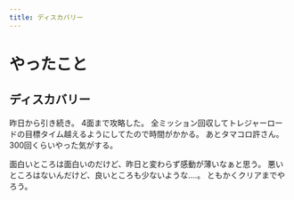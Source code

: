 ```yaml
---
title: ディスカバリー
---
```


# やったこと

## ディスカバリー

昨日から引き続き。
4面まで攻略した。
全ミッション回収してトレジャーロードの目標タイム越えるようにしてたので時間がかかる。
あとタマコロ許さん。300回くらいやった気がする。

面白いところは面白いのだけど、昨日と変わらず感動が薄いなぁと思う。
悪いところはないんだけど、良いところも少ないような‥‥。
ともかくクリアまでやろう。

